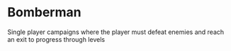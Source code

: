 # Bomberman
 Single player campaigns where the player must defeat enemies and reach an exit to progress through levels
